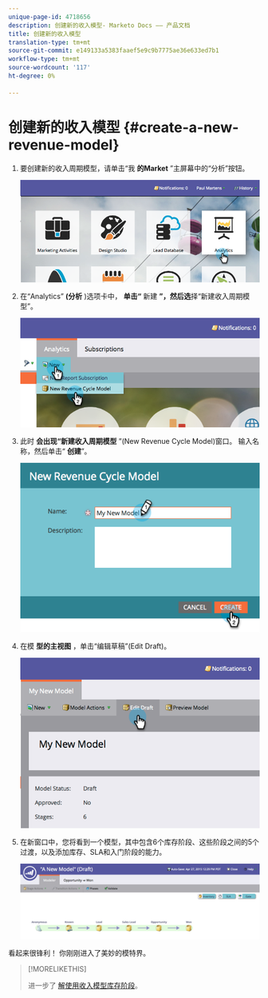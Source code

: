 ```yaml
---
unique-page-id: 4718656
description: 创建新的收入模型- Marketo Docs —— 产品文档
title: 创建新的收入模型
translation-type: tm+mt
source-git-commit: e149133a5383faaef5e9c9b7775ae36e633ed7b1
workflow-type: tm+mt
source-wordcount: '117'
ht-degree: 0%

---
```



# 创建新的收入模型 {#create-a-new-revenue-model}

1. 要创建新的收入周期模型，请单击“我 **的Market** ”主屏幕中的“分析”按钮。

   ![](assets/image2015-4-27-11-3a54-3a41.png)

1. 在“Analytics” **(分析** )选项卡中， **单击“** 新建 **”，然后选**&#x200B;择“新建收入周期模型”。

   ![](assets/image2015-4-27-11-3a55-3a51.png)

1. 此时 **会出现“新建收入周期模型** ”(New Revenue Cycle Model)窗口。 输入名称，然后单击“ **创建**”。

   ![](assets/image2015-4-27-11-3a57-3a59.png)

1. 在模 **型的主视图** ，单击“编辑草稿”(Edit Draft)。

   ![](assets/image2015-4-27-12-3a10-3a49.png)

1. 在新窗口中，您将看到一个模型，其中包含6个库存阶段、这些阶段之间的5个过渡，以及添加库存、SLA和入门阶段的能力。

   ![](assets/image2015-4-27-12-3a31-3a1.png)

看起来很锋利！ 你刚刚进入了美妙的模特界。

>[!MORELIKETHIS]
>
>进一步了 [解使用收入模型库存阶段](using-revenue-model-inventory-stages.md)。

